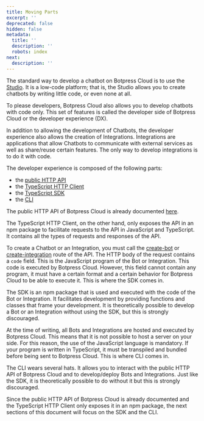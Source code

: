 ```yaml
---
title: Moving Parts
excerpt: ''
deprecated: false
hidden: false
metadata:
  title: ''
  description: ''
  robots: index
next:
  description: ''
---
```

The standard way to develop a chatbot on Botpress Cloud is to use the [Studio](https://studio.botpress.cloud). It is a low-code platform; that is, the Studio allows you to create chatbots by writing little code, or even none at all.

To please developers, Botpress Cloud also allows you to develop chatbots with code only. This set of features is called the developer side of Botpress Cloud or the developer experience (DX).

In addition to allowing the development of Chatbots, the developer experience also allows the creation of Integrations. Integrations are applications that allow Chatbots to communicate with external services as well as share/reuse certain features. The only way to develop integrations is to do it with code.

The developer experience is composed of the following parts:

- the [public HTTP API](https://botpress.com/docs/api/)
- the [TypeScript HTTP Client](https://npmjs.com/package/@botpress/client)
- the [TypeScript SDK](https://npmjs.com/package/@botpress/sdk)
- the [CLI](https://npmjs.com/package/@botpress/cli)

The public HTTP API of Botpress Cloud is already documented [here](https://botpress.io/docs/cloud/api).

The TypeScript HTTP Client, on the other hand, only exposes the API in an npm package to facilitate requests to the API in JavaScript and TypeScript. It contains all the types of requests and responses of the API.

To create a Chatbot or an Integration, you must call the [create-bot](https://botpress.com/docs/api/#bot-create-bot) or [create-integration](https://botpress.com/docs/api/#bot-create-integration) route of the API. The HTTP body of the request contains a `code` field. This is the JavaScript program of the Bot or Integration. This code is executed by Botpress Cloud. However, this field cannot contain any program, it must have a certain format and a certain behavior for Botpress Cloud to be able to execute it. This is where the SDK comes in.

The SDK is an npm package that is used and executed with the code of the Bot or Integration. It facilitates development by providing functions and classes that frame your development. It is theoretically possible to develop a Bot or an Integration without using the SDK, but this is strongly discouraged.

At the time of writing, all Bots and Integrations are hosted and executed by Botpress Cloud. This means that it is not possible to host a server on your side. For this reason, the use of the JavaScript language is mandatory. If your program is written in TypeScript, it must be transpiled and bundled before being sent to Botpress Cloud. This is where CLI comes in.

The CLI wears several hats. It allows you to interact with the public HTTP API of Botpress Cloud and to develop/deploy Bots and Integrations. Just like the SDK, it is theoretically possible to do without it but this is strongly discouraged.

Since the public HTTP API of Botpress Cloud is already documented and the TypeScript HTTP Client only exposes it in an npm package, the next sections of this document will focus on the SDK and the CLI.